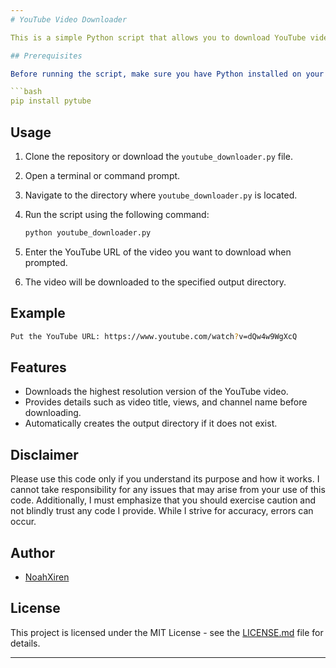```yaml
---
# YouTube Video Downloader

This is a simple Python script that allows you to download YouTube videos using the `pytube` library.

## Prerequisites

Before running the script, make sure you have Python installed on your system. You'll also need to install the `pytube` library. You can install it using pip:

```bash
pip install pytube
```

## Usage

1. Clone the repository or download the `youtube_downloader.py` file.
2. Open a terminal or command prompt.
3. Navigate to the directory where `youtube_downloader.py` is located.
4. Run the script using the following command:

   ```bash
   python youtube_downloader.py
   ```

5. Enter the YouTube URL of the video you want to download when prompted.
6. The video will be downloaded to the specified output directory.

## Example

```bash
Put the YouTube URL: https://www.youtube.com/watch?v=dQw4w9WgXcQ
```

## Features

- Downloads the highest resolution version of the YouTube video.
- Provides details such as video title, views, and channel name before downloading.
- Automatically creates the output directory if it does not exist.

## Disclaimer

Please use this code only if you understand its purpose and how it works. I cannot take responsibility for any issues that may arise from your use of this code. Additionally, I must emphasize that you should exercise caution and not blindly trust any code I provide. While I strive for accuracy, errors can occur.

## Author

- [NoahXiren](https://github.com/NoahXiren)

## License

This project is licensed under the MIT License - see the [LICENSE.md](LICENSE.md) file for details.

---
```

